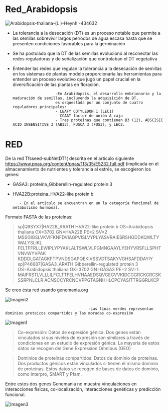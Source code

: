# Red_Arabidopsis
![Arabidopsis-thaliana-(L )-Heynh -434632](https://user-images.githubusercontent.com/67028105/85800833-4811c680-b707-11ea-871c-1cf93de404f8.jpg)

- La tolerancia a la desecación (DT) es un proceso notable que permite a las semilas sobrevivir largos períodos de agua escasa hasta que se presenten condiciones favorables para la germinación

- Se ha postulado que la DT de las semillas evolucionó al reconectar las redes reguladoras y de señalización que controlaban el DT vegetativa

- Entender las redes que regulan la tolerancia a la desecación de semillas en los sistemas de plantas modelo proporcionaría las herramientas para entender un proceso evolutivo que jugó un papel crucial en la diversificación de las plantas en floración.

                         -En Arabidopsis, el desarrollo embrionario y la maduración de semillas, incluyendo la adquisición de DT, 
                         es orquestada por un conjunto de cuatro reguladores principales: 
                         - LEAFY COTYLEDON 1 (LEC1)
                         - CCAAT factor de unión A caja
                         - Tres proteínas que contienen B3 (12), ABSCISIC ACID INSENSITIVE 3 (ABI3), FUSCA 3 (FUS3), y LEC2.

# RED
De la red Tfsseed-subNetDT1( descrita en el artículo siguiente https://www.pnas.org/content/pnas/113/35/E5232.full.pdf )implicada en el almacenamiento de nutrientes y tolerancia al estrés, se escogieron los genes: 
- GASA3: proteína_Gibberellin-regulated protein 3
- HVA22B:proteína_HVA22-like protein b

         - En el artículo se encuentran en un la categoría funcional de metabolismo hormonal.

Formato FASTA de las proteínas:
>sp|Q9SYX7|HA22B_ARATH HVA22-like protein b OS=Arabidopsis thaliana OX=3702 GN=HVA22B PE=2 SV=2
MSSGIGSLVKVIFKNFDVIAGPVISLVYPLYASVRAIESRSHGDDKQWLTYWALYSLIKL
FELTFFRLLEWIPLYPYAKLALTSWLVLPGMNGAAYLYEHYVRSFLLSPHTVNVWYVPAK
KDDDLGATAGKFTPVNDSGAPQEKIVSSVDTSAKYVGHSAFDDAYIY
>sp|P46687|GASA3_ARATH Gibberellin-regulated protein 3 OS=Arabidopsis thaliana OX=3702 GN=GASA3 PE=2 SV=1
MAIFRSTLVLLLILFCLTTFELHVHAAEDSQVGEGVVKIDCGGRCKGRCSKSSRPNLCLR
ACNSCCYRCNCVPPGTAGNHHLCPCYASITTRGGRLKCP

Se creo ésta red usando genemania.org

![Imagen2](https://user-images.githubusercontent.com/67028105/85803998-18b28800-b70e-11ea-8b9b-7f4640a848f5.jpg)

                                         -Las línas verdes representan dominios proteicos compartidos y las moradas co-expresión

![Imagen1](https://user-images.githubusercontent.com/67028105/85803913-e43ecc00-b70d-11ea-9b43-0237b487612f.jpg)

>Co-expresión: Datos de expresión génica. Dos genes están vinculados si sus niveles de expresión son similares a través de condiciones en un estudio de expresión génica. La mayoría de estos datos se recogen del Gene Expression Omnibus (GEO)

>Dominios de proteínas compartidos: Datos de dominio de proteínas. Dos productos génicos están vinculados si tienen el mismo dominio de proteínas. Estos datos se recogen de bases de datos de dominio, como Interpro, SMART y Pfam.

Entre estos dos genes Genemania no muestra vinculaciones en interacciones físicas, co-localización, interacciones genéticas y predicción funcional.

![Imagen3](https://user-images.githubusercontent.com/67028105/85805865-14d53480-b713-11ea-9220-7eb804059b76.png)
